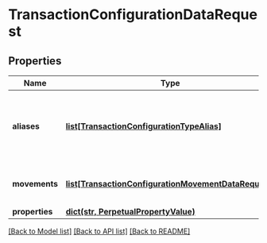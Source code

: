 # TransactionConfigurationDataRequest

## Properties
Name | Type | Description | Notes
------------ | ------------- | ------------- | -------------
**aliases** | [**list[TransactionConfigurationTypeAlias]**](TransactionConfigurationTypeAlias.md) | List of transaction codes that map to this specific transaction model | 
**movements** | [**list[TransactionConfigurationMovementDataRequest]**](TransactionConfigurationMovementDataRequest.md) | Movement data for the transaction code | 
**properties** | [**dict(str, PerpetualPropertyValue)**](PerpetualPropertyValue.md) |  | [optional] 

[[Back to Model list]](../README.md#documentation-for-models) [[Back to API list]](../README.md#documentation-for-api-endpoints) [[Back to README]](../README.md)


